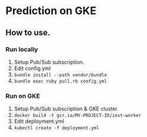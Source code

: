 # Prediction on GKE

## How to use.

### Run locally

1. Setup Pub/Sub subscription.
2. Edit config.yml
3. `bundle install --path vendor/bundle`
4. `bundle exec ruby pull.rb config.yml`

### Run on GKE

1. Setup Pub/Sub subscription & GKE cluster.
2. `docker build -t gcr.io/MY-PROJECT-ID/iost-worker`
3. Edit deployment.yml
4. `kubectl create -f deployment.yml`
